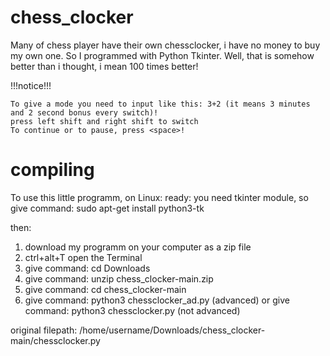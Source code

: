 # chess_clocker

Many of chess player have their own chessclocker, i have no money to buy my own one.
So I programmed with Python Tkinter.
Well, that is somehow better than i thought, i mean 100 times better!

!!!notice!!!

    To give a mode you need to input like this: 3+2 (it means 3 minutes and 2 second bonus every switch)!
    press left shift and right shift to switch
    To continue or to pause, press <space>!


# compiling

To use this little programm, on Linux:
ready: you need tkinter module, so 
give command: sudo apt-get install python3-tk

then:
1. download my programm on your computer as a zip file
2. ctrl+alt+T open the Terminal
3. give command: cd Downloads
4. give command: unzip chess_clocker-main.zip
5. give command: cd chess_clocker-main
6. give command: python3 chessclocker_ad.py (advanced)
or give command: python3 chessclocker.py    (not advanced) 

original filepath: /home/username/Downloads/chess_clocker-main/chessclocker.py
